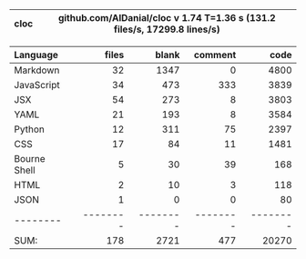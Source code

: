 cloc|github.com/AlDanial/cloc v 1.74  T=1.36 s (131.2 files/s, 17299.8 lines/s)
--- | ---

Language|files|blank|comment|code
:-------|-------:|-------:|-------:|-------:
Markdown|32|1347|0|4800
JavaScript|34|473|333|3839
JSX|54|273|8|3803
YAML|21|193|8|3584
Python|12|311|75|2397
CSS|17|84|11|1481
Bourne Shell|5|30|39|168
HTML|2|10|3|118
JSON|1|0|0|80
--------|--------|--------|--------|--------
SUM:|178|2721|477|20270
